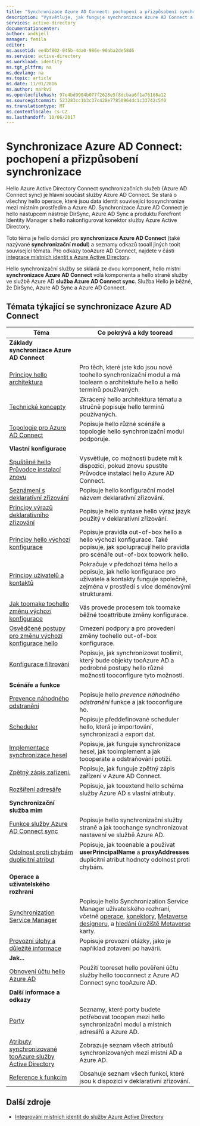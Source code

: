 ```yaml
---
title: "Synchronizace Azure AD Connect: pochopení a přizpůsobení synchronizace | Microsoft Docs"
description: "Vysvětluje, jak funguje synchronizace Azure AD Connect a toocustomize."
services: active-directory
documentationcenter: 
author: andkjell
manager: femila
editor: 
ms.assetid: ee4bf802-045b-4da0-986e-90aba2de58d6
ms.service: active-directory
ms.workload: identity
ms.tgt_pltfrm: na
ms.devlang: na
ms.topic: article
ms.date: 11/01/2016
ms.author: markvi
ms.openlocfilehash: 97e4bd9904b077f2628e5f8dcbaa6f1a76168a12
ms.sourcegitcommit: 523283cc1b3c37c428e77850964dc1c33742c5f0
ms.translationtype: MT
ms.contentlocale: cs-CZ
ms.lasthandoff: 10/06/2017
---
```

# <a name="azure-ad-connect-sync-understand-and-customize-synchronization"></a>Synchronizace Azure AD Connect: pochopení a přizpůsobení synchronizace
Hello Azure Active Directory Connect synchronizačních služeb (Azure AD Connect sync) je hlavní součást služby Azure AD Connect. Se stará o všechny hello operace, které jsou data identit související toosynchronize mezi místním prostředím a Azure AD. Synchronizace Azure AD Connect je hello nástupcem nástroje DirSync, Azure AD Sync a produktu Forefront Identity Manager s hello nakonfigurovat konektor služby Azure Active Directory.

Toto téma je hello domácí pro **synchronizace Azure AD Connect** (také nazývané **synchronizační modul**) a seznamy odkazů tooall jiných tooit související témata. Pro odkazy tooAzure AD Connect, najdete v části [integrace místních identit s Azure Active Directory](active-directory-aadconnect.md).

Hello synchronizační služby se skládá ze dvou komponent, hello místní **synchronizace Azure AD Connect** volá komponenta a hello straně služby ve službě Azure AD **služba Azure AD Connect sync**. Služba Hello je běžné, že DirSync, Azure AD Sync a Azure AD Connect.

## <a name="azure-ad-connect-sync-topics"></a>Témata týkající se synchronizace Azure AD Connect
| Téma | Co pokrývá a kdy tooread |
| --- | --- |
| **Základy synchronizace Azure AD Connect** | |
| [Principy hello architektura](active-directory-aadconnectsync-understanding-architecture.md) |Pro těch, které jste kdo jsou nové toohello synchronizační modul a má toolearn o architektuře hello a hello termínů používaných. |
| [Technické koncepty](active-directory-aadconnectsync-technical-concepts.md) |Zkrácený hello architektura tématu a stručně popisuje hello termínů používaných. |
| [Topologie pro Azure AD Connect](active-directory-aadconnect-topologies.md) |Popisuje hello různé scénáře a topologie hello synchronizační modul podporuje. |
| **Vlastní konfigurace** | |
| [Spuštěné hello Průvodce instalací znovu](active-directory-aadconnectsync-installation-wizard.md) |Vysvětluje, co možnosti budete mít k dispozici, pokud znovu spustíte Průvodce instalací hello Azure AD Connect. |
| [Seznámení s deklarativní zřizování](active-directory-aadconnectsync-understanding-declarative-provisioning.md) |Popisuje hello konfigurační model názvem deklarativní zřizování. |
| [Principy výrazů deklarativního zřizování](active-directory-aadconnectsync-understanding-declarative-provisioning-expressions.md) |Popisuje hello syntaxe hello výraz jazyk použitý v deklarativní zřizování. |
| [Principy hello výchozí konfigurace](active-directory-aadconnectsync-understanding-default-configuration.md) |Popisuje pravidla out-of-box hello a hello výchozí konfigurace. Také popisuje, jak spolupracují hello pravidla pro scénáře out-of-box toowork hello. |
| [Principy uživatelů a kontaktů](active-directory-aadconnectsync-understanding-users-and-contacts.md) |Pokračuje v předchozí téma hello a popisuje, jak hello konfigurace pro uživatele a kontakty funguje společně, zejména v prostředí s více doménovými strukturami. |
| [Jak toomake toohello změnu výchozí konfigurace](active-directory-aadconnectsync-change-the-configuration.md) |Vás provede procesem tok toomake běžné tooattribute změny konfigurace. |
| [Osvědčené postupy pro změnu výchozí konfigurace hello](active-directory-aadconnectsync-best-practices-changing-default-configuration.md) |Omezení podpory a pro provedení změny toohello out-of-box konfigurace. |
| [Konfigurace filtrování](active-directory-aadconnectsync-configure-filtering.md) |Popisuje, jak synchronizovat toolimit, který bude objekty tooAzure AD a podrobné postupy hello různé možnosti tooconfigure tyto možnosti. |
| **Scénáře a funkce** | |
| [Prevence náhodného odstranění](active-directory-aadconnectsync-feature-prevent-accidental-deletes.md) |Popisuje hello *prevence náhodného odstranění* funkce a jak tooconfigure ho. |
| [Scheduler](active-directory-aadconnectsync-feature-scheduler.md) |Popisuje předdefinované scheduler hello, která je importování, synchronizaci a export dat. |
| [Implementace synchronizace hesel](active-directory-aadconnectsync-implement-password-synchronization.md) |Popisuje, jak funguje synchronizace hesel, jak tooimplement a jak toooperate a odstraňování potíží. |
| [Zpětný zápis zařízení.](active-directory-aadconnect-feature-device-writeback.md) |Popisuje, jak funguje zpětný zápis zařízení v Azure AD Connect. |
| [Rozšíření adresáře](active-directory-aadconnectsync-feature-directory-extensions.md) |Popisuje, jak tooextend hello schéma služby Azure AD s vlastní atributy. |
| **Synchronizační služba mim** | |
| [Funkce služby Azure AD Connect sync](active-directory-aadconnectsyncservice-features.md) |Popisuje hello synchronizační služby straně a jak toochange synchronizovat nastavení ve službě Azure AD. |
| [Odolnost proti chybám duplicitní atribut](active-directory-aadconnectsyncservice-duplicate-attribute-resiliency.md) |Popisuje, jak tooenable a používat **userPrincipalName** a **proxyAddresses** duplicitní atribut hodnoty odolnost proti chybám. |
| **Operace a uživatelského rozhraní** | |
| [Synchronization Service Manager](active-directory-aadconnectsync-service-manager-ui.md) |Popisuje hello Synchronization Service Manager uživatelského rozhraní, včetně [operace](active-directory-aadconnectsync-service-manager-ui-operations.md), [konektory](active-directory-aadconnectsync-service-manager-ui-connectors.md), [Metaverse designeru](active-directory-aadconnectsync-service-manager-ui-mvdesigner.md), a [hledání úložiště Metaverse](active-directory-aadconnectsync-service-manager-ui-mvsearch.md) karty. |
| [Provozní úlohy a důležité informace](active-directory-aadconnectsync-operations.md) |Popisuje provozní otázky, jako je například zotavení po havárii. |
| **Jak...** | |
| [Obnovení účtu hello Azure AD](active-directory-aadconnectsync-howto-azureadaccount.md) |Použití tooreset hello pověření účtu služby hello tooconnect z Azure AD Connect sync tooAzure AD. |
| **Další informace a odkazy** | |
| [Porty](active-directory-aadconnect-ports.md) |Seznamy, které porty budete potřebovat tooopen mezi hello synchronizační modul a místních adresářů a Azure AD. |
| [Atributy synchronizované tooAzure služby Active Directory](active-directory-aadconnectsync-attributes-synchronized.md) |Zobrazuje seznam všech atributů synchronizovaných mezi místní AD a Azure AD. |
| [Reference k funkcím](active-directory-aadconnectsync-functions-reference.md) |Obsahuje seznam všech funkcí, které jsou k dispozici v deklarativní zřizování. |

## <a name="additional-resources"></a>Další zdroje
* [Integrování místních identit do služby Azure Active Directory](active-directory-aadconnect.md)

